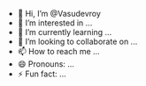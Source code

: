 - 👋 Hi, I’m @Vasudevroy
- 👀 I’m interested in ...
- 🌱 I’m currently learning ...
- 💞️ I’m looking to collaborate on ...
- 📫 How to reach me ...
- 😄 Pronouns: ...
- ⚡ Fun fact: ...

<!---
Vasudevroy/Vasudevroy is a ✨ special ✨ repository because its `README.md` (this file) appears on your GitHub profile.
You can click the Preview link to take a look at your changes.
--->
